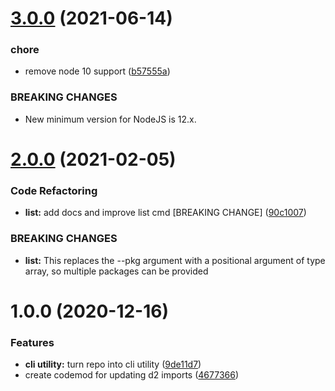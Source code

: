 # [3.0.0](https://github.com/dhis2/codemods/compare/v2.0.0...v3.0.0) (2021-06-14)


### chore

* remove node 10 support ([b57555a](https://github.com/dhis2/codemods/commit/b57555a17fb3346b146d24b9f5a8aa20cbff4e5c))


### BREAKING CHANGES

* New minimum version for NodeJS is 12.x.

# [2.0.0](https://github.com/dhis2/codemods/compare/v1.0.0...v2.0.0) (2021-02-05)


### Code Refactoring

* **list:** add docs and improve list cmd [BREAKING CHANGE] ([90c1007](https://github.com/dhis2/codemods/commit/90c100788da5683184ba7ef136043d3079e10882))


### BREAKING CHANGES

* **list:** This replaces the --pkg argument with a positional
argument of type array, so multiple packages can be provided

# 1.0.0 (2020-12-16)


### Features

* **cli utility:** turn repo into cli utility ([9de11d7](https://github.com/dhis2/codemods/commit/9de11d7cf99b977ef164ec361af46816422214a4))
* create codemod for updating d2 imports ([4677366](https://github.com/dhis2/codemods/commit/46773665228ea3acc8d3aadf59629b5bc800fdb9))
